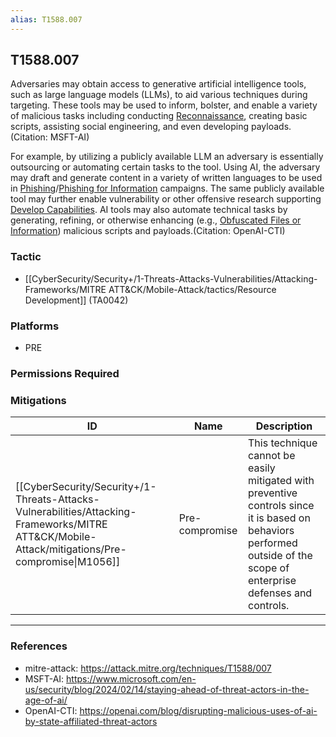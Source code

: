 ```yaml
---
alias: T1588.007
---
```


## T1588.007

Adversaries may obtain access to generative artificial intelligence tools, such as large language models (LLMs), to aid various techniques during targeting. These tools may be used to inform, bolster, and enable a variety of malicious tasks including conducting [Reconnaissance](https://attack.mitre.org/tactics/TA0043), creating basic scripts, assisting social engineering, and even developing payloads.(Citation: MSFT-AI)

For example, by utilizing a publicly available LLM an adversary is essentially outsourcing or automating certain tasks to the tool. Using AI, the adversary may draft and generate content in a variety of written languages to be used in [Phishing](https://attack.mitre.org/techniques/T1566)/[Phishing for Information](https://attack.mitre.org/techniques/T1598) campaigns. The same publicly available tool may further enable vulnerability or other offensive research supporting [Develop Capabilities](https://attack.mitre.org/techniques/T1587). AI tools may also automate technical tasks by generating, refining, or otherwise enhancing (e.g., [Obfuscated Files or Information](https://attack.mitre.org/techniques/T1027)) malicious scripts and payloads.(Citation: OpenAI-CTI)



### Tactic
- [[CyberSecurity/Security+/1-Threats-Attacks-Vulnerabilities/Attacking-Frameworks/MITRE ATT&CK/Mobile-Attack/tactics/Resource Development]] (TA0042)

### Platforms
- PRE

### Permissions Required

### Mitigations

| ID | Name | Description |
| --- | --- | --- |
| [[CyberSecurity/Security+/1-Threats-Attacks-Vulnerabilities/Attacking-Frameworks/MITRE ATT&CK/Mobile-Attack/mitigations/Pre-compromise\|M1056]] | Pre-compromise | This technique cannot be easily mitigated with preventive controls since it is based on behaviors performed outside of the scope of enterprise defenses and controls. |


---
### References

- mitre-attack: https://attack.mitre.org/techniques/T1588/007
- MSFT-AI: https://www.microsoft.com/en-us/security/blog/2024/02/14/staying-ahead-of-threat-actors-in-the-age-of-ai/
- OpenAI-CTI: https://openai.com/blog/disrupting-malicious-uses-of-ai-by-state-affiliated-threat-actors
